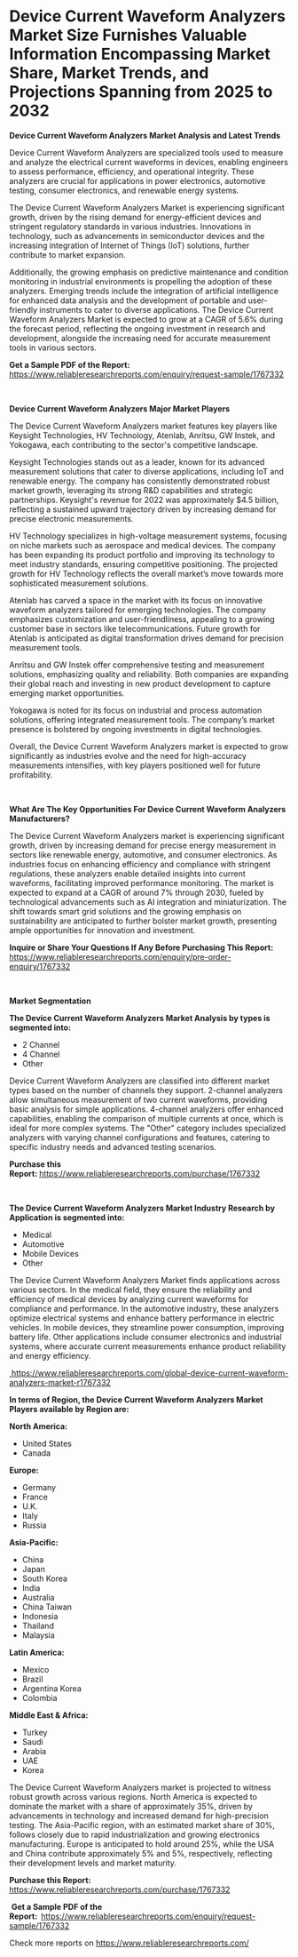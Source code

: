 <p><h1>Device Current Waveform Analyzers Market Size Furnishes Valuable Information Encompassing Market Share, Market Trends, and Projections Spanning from 2025 to 2032</h1></p><p><strong>Device Current Waveform Analyzers Market Analysis and Latest Trends</strong></p>
<p><p>Device Current Waveform Analyzers are specialized tools used to measure and analyze the electrical current waveforms in devices, enabling engineers to assess performance, efficiency, and operational integrity. These analyzers are crucial for applications in power electronics, automotive testing, consumer electronics, and renewable energy systems. </p><p>The Device Current Waveform Analyzers Market is experiencing significant growth, driven by the rising demand for energy-efficient devices and stringent regulatory standards in various industries. Innovations in technology, such as advancements in semiconductor devices and the increasing integration of Internet of Things (IoT) solutions, further contribute to market expansion. </p><p>Additionally, the growing emphasis on predictive maintenance and condition monitoring in industrial environments is propelling the adoption of these analyzers. Emerging trends include the integration of artificial intelligence for enhanced data analysis and the development of portable and user-friendly instruments to cater to diverse applications. The Device Current Waveform Analyzers Market is expected to grow at a CAGR of 5.6% during the forecast period, reflecting the ongoing investment in research and development, alongside the increasing need for accurate measurement tools in various sectors.</p></p>
<p><strong>Get a Sample PDF of the Report:&nbsp;</strong> <a href="https://www.reliableresearchreports.com/enquiry/request-sample/1767332?utm_campaign=123&utm_medium=2&utm_source=Github&utm_content=ia&utm_term=27022025&utm_id=device-current-waveform-analyzers">https://www.reliableresearchreports.com/enquiry/request-sample/1767332</a></p>
<p>&nbsp;</p>
<p><strong>Device Current Waveform Analyzers Major Market Players</strong></p>
<p><p>The Device Current Waveform Analyzers market features key players like Keysight Technologies, HV Technology, Atenlab, Anritsu, GW Instek, and Yokogawa, each contributing to the sector's competitive landscape.</p><p>Keysight Technologies stands out as a leader, known for its advanced measurement solutions that cater to diverse applications, including IoT and renewable energy. The company has consistently demonstrated robust market growth, leveraging its strong R&D capabilities and strategic partnerships. Keysight's revenue for 2022 was approximately $4.5 billion, reflecting a sustained upward trajectory driven by increasing demand for precise electronic measurements.</p><p>HV Technology specializes in high-voltage measurement systems, focusing on niche markets such as aerospace and medical devices. The company has been expanding its product portfolio and improving its technology to meet industry standards, ensuring competitive positioning. The projected growth for HV Technology reflects the overall market’s move towards more sophisticated measurement solutions.</p><p>Atenlab has carved a space in the market with its focus on innovative waveform analyzers tailored for emerging technologies. The company emphasizes customization and user-friendliness, appealing to a growing customer base in sectors like telecommunications. Future growth for Atenlab is anticipated as digital transformation drives demand for precision measurement tools.</p><p>Anritsu and GW Instek offer comprehensive testing and measurement solutions, emphasizing quality and reliability. Both companies are expanding their global reach and investing in new product development to capture emerging market opportunities.</p><p>Yokogawa is noted for its focus on industrial and process automation solutions, offering integrated measurement tools. The company’s market presence is bolstered by ongoing investments in digital technologies.</p><p>Overall, the Device Current Waveform Analyzers market is expected to grow significantly as industries evolve and the need for high-accuracy measurements intensifies, with key players positioned well for future profitability.</p></p>
<p>&nbsp;</p>
<p><strong>What Are The Key Opportunities For Device Current Waveform Analyzers Manufacturers?</strong></p>
<p><p>The Device Current Waveform Analyzers market is experiencing significant growth, driven by increasing demand for precise energy measurement in sectors like renewable energy, automotive, and consumer electronics. As industries focus on enhancing efficiency and compliance with stringent regulations, these analyzers enable detailed insights into current waveforms, facilitating improved performance monitoring. The market is expected to expand at a CAGR of around 7% through 2030, fueled by technological advancements such as AI integration and miniaturization. The shift towards smart grid solutions and the growing emphasis on sustainability are anticipated to further bolster market growth, presenting ample opportunities for innovation and investment.</p></p>
<p><strong>Inquire or Share Your Questions If Any Before Purchasing This Report:</strong> <a href="https://www.reliableresearchreports.com/enquiry/pre-order-enquiry/1767332?utm_campaign=123&utm_medium=2&utm_source=Github&utm_content=ia&utm_term=27022025&utm_id=device-current-waveform-analyzers">https://www.reliableresearchreports.com/enquiry/pre-order-enquiry/1767332</a></p>
<p>&nbsp;</p>
<p><strong>Market Segmentation</strong></p>
<p><strong>The Device Current Waveform Analyzers Market Analysis by types is segmented into:</strong></p>
<p><ul><li>2 Channel</li><li>4 Channel</li><li>Other</li></ul></p>
<p><p>Device Current Waveform Analyzers are classified into different market types based on the number of channels they support. 2-channel analyzers allow simultaneous measurement of two current waveforms, providing basic analysis for simple applications. 4-channel analyzers offer enhanced capabilities, enabling the comparison of multiple currents at once, which is ideal for more complex systems. The "Other" category includes specialized analyzers with varying channel configurations and features, catering to specific industry needs and advanced testing scenarios.</p></p>
<p><strong>Purchase this Report:&nbsp;</strong><a href="https://www.reliableresearchreports.com/purchase/1767332?utm_campaign=123&utm_medium=2&utm_source=Github&utm_content=ia&utm_term=27022025&utm_id=device-current-waveform-analyzers">https://www.reliableresearchreports.com/purchase/1767332</a></p>
<p>&nbsp;</p>
<p><strong>The Device Current Waveform Analyzers Market Industry Research by Application is segmented into:</strong></p>
<p><ul><li>Medical</li><li>Automotive</li><li>Mobile Devices</li><li>Other</li></ul></p>
<p><p>The Device Current Waveform Analyzers Market finds applications across various sectors. In the medical field, they ensure the reliability and efficiency of medical devices by analyzing current waveforms for compliance and performance. In the automotive industry, these analyzers optimize electrical systems and enhance battery performance in electric vehicles. In mobile devices, they streamline power consumption, improving battery life. Other applications include consumer electronics and industrial systems, where accurate current measurements enhance product reliability and energy efficiency.</p></p>
<p><a href="https://www.reliableresearchreports.com/global-device-current-waveform-analyzers-market-r1767332?utm_campaign=123&utm_medium=2&utm_source=Github&utm_content=ia&utm_term=27022025&utm_id=device-current-waveform-analyzers">&nbsp;https://www.reliableresearchreports.com/global-device-current-waveform-analyzers-market-r1767332</a></p>
<p><strong>In terms of Region, the Device Current Waveform Analyzers Market Players available by Region are:</strong></p>
<p>
    <p> <strong> North America: </strong>
        <ul>
            <li>United States</li>
            <li>Canada</li>
        </ul>
        </p> 
    <p> <strong> Europe: </strong>
        <ul>
            <li>Germany</li>
            <li>France</li>
            <li>U.K.</li>
            <li>Italy</li>
            <li>Russia</li>
        </ul>
        </p> 
    <p> <strong> Asia-Pacific: </strong>
        <ul>
            <li>China</li>
            <li>Japan</li>
            <li>South Korea</li>
            <li>India</li>
            <li>Australia</li>
            <li>China Taiwan</li>
            <li>Indonesia</li>
            <li>Thailand</li>
            <li>Malaysia</li>
        </ul>
        </p> 
    <p> <strong> Latin America: </strong>
        <ul>
            <li>Mexico</li>
            <li>Brazil</li>
            <li>Argentina Korea</li>
            <li>Colombia</li>
        </ul>
        </p> 
    <p> <strong> Middle East & Africa: </strong>
        <ul>
            <li>Turkey</li>
            <li>Saudi</li>
            <li>Arabia</li>
            <li>UAE</li>
            <li>Korea</li>
        </ul>
    </p>
    </p>
<p><p>The Device Current Waveform Analyzers market is projected to witness robust growth across various regions. North America is expected to dominate the market with a share of approximately 35%, driven by advancements in technology and increased demand for high-precision testing. The Asia-Pacific region, with an estimated market share of 30%, follows closely due to rapid industrialization and growing electronics manufacturing. Europe is anticipated to hold around 25%, while the USA and China contribute approximately 5% and 5%, respectively, reflecting their development levels and market maturity.</p></p>
<p><strong>Purchase this Report: </strong><a href="https://www.reliableresearchreports.com/purchase/1767332?utm_campaign=123&utm_medium=2&utm_source=Github&utm_content=ia&utm_term=27022025&utm_id=device-current-waveform-analyzers">https://www.reliableresearchreports.com/purchase/1767332</a></p>
<p>&nbsp;<strong>Get a Sample PDF of the Report:&nbsp;&nbsp;</strong><a href="https://www.reliableresearchreports.com/enquiry/request-sample/1767332?utm_campaign=123&utm_medium=2&utm_source=Github&utm_content=ia&utm_term=27022025&utm_id=device-current-waveform-analyzers">https://www.reliableresearchreports.com/enquiry/request-sample/1767332</a></p>
<p><strong></strong></p>
<p>Check more reports on <a href="https://www.reliableresearchreports.com/?utm_campaign=123&utm_medium=2&utm_source=Github&utm_content=ia&utm_term=27022025&utm_id=device-current-waveform-analyzers">https://www.reliableresearchreports.com/</a></p>